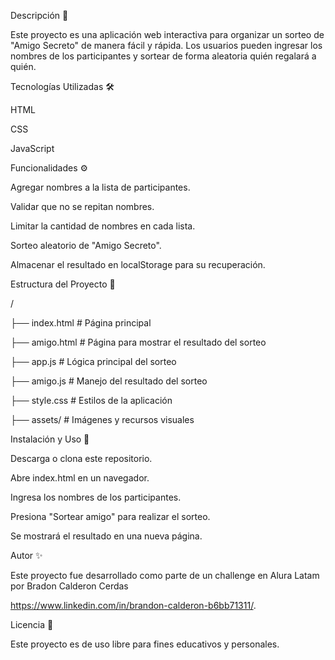 Descripción 📌



Este proyecto es una aplicación web interactiva para organizar un sorteo de "Amigo Secreto" de manera fácil y rápida. Los usuarios pueden ingresar los nombres de los participantes y sortear de forma aleatoria quién regalará a quién.



Tecnologías Utilizadas 🛠️



HTML



CSS



JavaScript



Funcionalidades ⚙️



Agregar nombres a la lista de participantes.



Validar que no se repitan nombres.



Limitar la cantidad de nombres en cada lista.



Sorteo aleatorio de "Amigo Secreto".



Almacenar el resultado en localStorage para su recuperación.



Estructura del Proyecto 📂



/

├── index.html        # Página principal

├── amigo.html        # Página para mostrar el resultado del sorteo

├── app.js            # Lógica principal del sorteo

├── amigo.js          # Manejo del resultado del sorteo

├── style.css         # Estilos de la aplicación

├── assets/           # Imágenes y recursos visuales



Instalación y Uso 🚀



Descarga o clona este repositorio.



Abre index.html en un navegador.



Ingresa los nombres de los participantes.



Presiona "Sortear amigo" para realizar el sorteo.



Se mostrará el resultado en una nueva página.



Autor ✨



Este proyecto fue desarrollado como parte de un challenge en Alura Latam por Bradon Calderon Cerdas

https://www.linkedin.com/in/brandon-calderon-b6bb71311/.



Licencia 📄



Este proyecto es de uso libre para fines educativos y personales.
